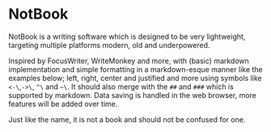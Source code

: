 # NotBook


NotBook is a writing software which is designed to be very lightweight, targeting multiple platforms modern, old and underpowered. 

Inspired by FocusWriter, WriteMonkey and more, with (basic) markdown implementation and simple formatting in a markdown-esque manner like the examples below;
left, right, center and justified and more using symbols like `<-\`,`->\`, `^\` and `~\`. It should also merge with the `##` and `###` which is supported by markdown.
Data saving is handled in the web browser, more features will be added over time.

Just like the name, it is not a book and should not be confused for one. 
